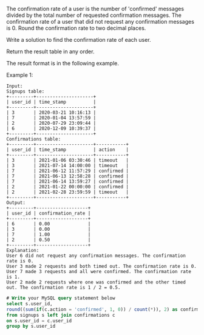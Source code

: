 The confirmation rate of a user is the number of 'confirmed' messages divided by the total number of requested confirmation messages. The confirmation rate of a user that did not request any confirmation messages is 0. Round the confirmation rate to two decimal places.

Write a solution to find the confirmation rate of each user.

Return the result table in any order.

The result format is in the following example.

Example 1:
```
Input: 
Signups table:
+---------+---------------------+
| user_id | time_stamp          |
+---------+---------------------+
| 3       | 2020-03-21 10:16:13 |
| 7       | 2020-01-04 13:57:59 |
| 2       | 2020-07-29 23:09:44 |
| 6       | 2020-12-09 10:39:37 |
+---------+---------------------+
Confirmations table:
+---------+---------------------+-----------+
| user_id | time_stamp          | action    |
+---------+---------------------+-----------+
| 3       | 2021-01-06 03:30:46 | timeout   |
| 3       | 2021-07-14 14:00:00 | timeout   |
| 7       | 2021-06-12 11:57:29 | confirmed |
| 7       | 2021-06-13 12:58:28 | confirmed |
| 7       | 2021-06-14 13:59:27 | confirmed |
| 2       | 2021-01-22 00:00:00 | confirmed |
| 2       | 2021-02-28 23:59:59 | timeout   |
+---------+---------------------+-----------+
Output: 
+---------+-------------------+
| user_id | confirmation_rate |
+---------+-------------------+
| 6       | 0.00              |
| 3       | 0.00              |
| 7       | 1.00              |
| 2       | 0.50              |
+---------+-------------------+
Explanation: 
User 6 did not request any confirmation messages. The confirmation rate is 0.
User 3 made 2 requests and both timed out. The confirmation rate is 0.
User 7 made 3 requests and all were confirmed. The confirmation rate is 1.
User 2 made 2 requests where one was confirmed and the other timed out. The confirmation rate is 1 / 2 = 0.5.
```
```sql
# Write your MySQL query statement below
select s.user_id,
round((sum(if(c.action = 'confirmed', 1, 0)) / count(*)), 2) as confirmation_rate
from signups s left join confirmations c
on s.user_id = c.user_id
group by s.user_id
```
